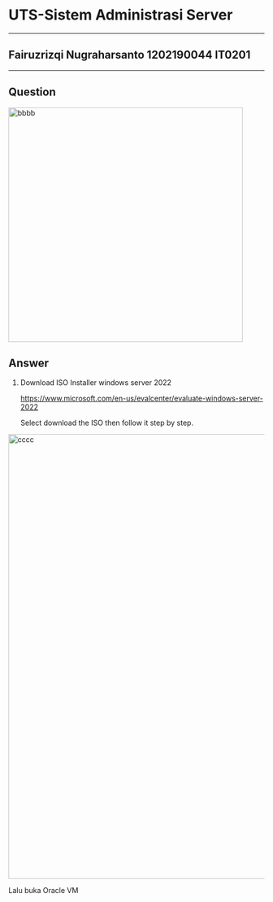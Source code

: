 # UTS-Sistem Administrasi Server
------
## Fairuzrizqi Nugraharsanto 1202190044    IT0201
------
**Question**
------
<img width="461" alt="bbbb" src="https://user-images.githubusercontent.com/92350603/143621126-49a7a818-0d3d-4a3f-b737-ff4fafdae37f.PNG">

**Answer**
------

1. Download ISO Installer windows server 2022

   https://www.microsoft.com/en-us/evalcenter/evaluate-windows-server-2022
   
   Select download the ISO then follow it step by step.
<img width="874" alt="cccc" src="https://user-images.githubusercontent.com/92350603/143621513-6da949ad-311d-4c4b-af20-f8dc3031a9e4.PNG">

Lalu buka Oracle VM 



